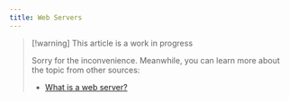 ```yaml
---
title: Web Servers
---
```


> [!warning] This article is a work in progress
>
> Sorry for the inconvenience. Meanwhile, you can learn more about the topic from other sources:
>
> - [What is a web server?](https://developer.mozilla.org/en-US/docs/Learn/Common_questions/Web_mechanics/What_is_a_web_server/)


<!--
  How does a webserver work? e.g. nginx
  A Node.js server is a web server too
  Caching?
  How files work in the webserver (i.e. how they are structured, index.html files)
-->